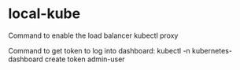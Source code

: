 # local-kube
Command to enable the load balancer
kubectl proxy

Command to get token to log into dashboard:
kubectl -n kubernetes-dashboard create token admin-user
